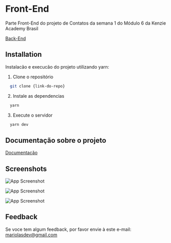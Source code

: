 
# Front-End

Parte Front-End do projeto de Contatos da semana 1 do Módulo 6 da Kenzie Academy Brasil

[Back-End](https://github.com/mariolucass/ProjetoFullStack-BackEnd)




## Installation

Instalacão e execucão do projeto utilizando yarn:

1. Clone o repositório
```bash
  git clone {link-do-repo}
```
2. Instale as dependencias
```bash
  yarn 
```
3. Execute o servidor 
```bash
  yarn dev
```

    
## Documentação sobre o projeto

[Documentação](https://mariolucass.github.io/ProjetoFullStack-Docs/)


## Screenshots

![App Screenshot](https://live.staticflickr.com/65535/52774146502_588394cc0e_k.jpg)


![App Screenshot](https://live.staticflickr.com/65535/52774679511_3e8e0c2857_k.jpg)


![App Screenshot](https://live.staticflickr.com/65535/52775166563_a3a5ef3d0e_k.jpg)





## Feedback

Se voce tem algum feedback, por favor envie à este e-mail: mariolasdev@gmail.com


